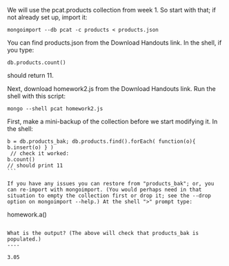 We will use the pcat.products collection from week 1. So start with that; if not already set up, import it:
```
mongoimport --db pcat -c products < products.json
```

You can find products.json from the Download Handouts link. In the shell, if you type:
```
db.products.count()
```

should return 11.

Next, download homework2.js from the Download Handouts link. Run the shell with this script:
```
mongo --shell pcat homework2.js
```

First, make a mini-backup of the collection before we start modifying it. In the shell:
```
b = db.products_bak; db.products.find().forEach( function(o){ b.insert(o) } )
 // check it worked: 
b.count()
// should print 11
``` 

If you have any issues you can restore from "products_bak"; or, you can re-import with mongoimport. (You would perhaps need in that situation to empty the collection first or drop it; see the --drop option on mongoimport --help.) At the shell ">" prompt type:
```
homework.a()
```

What is the output? (The above will check that products_bak is populated.)
---- 

3.05